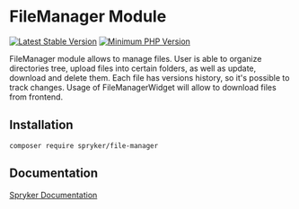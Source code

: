 # FileManager Module
[![Latest Stable Version](https://poser.pugx.org/spryker/file-manager/v/stable.svg)](https://packagist.org/packages/spryker/file-manager)
[![Minimum PHP Version](https://img.shields.io/badge/php-%3E%3D%208.2-8892BF.svg)](https://php.net/)

FileManager module allows to manage files. User is able to organize directories tree, upload files into certain folders, as well as update, download and delete them. Each file has versions history, so it's possible to track changes. Usage of FileManagerWidget will allow to download files from frontend.

## Installation

```
composer require spryker/file-manager
```

## Documentation

[Spryker Documentation](https://docs.spryker.com)
